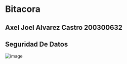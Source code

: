 # Bitacora 
## Axel Joel Alvarez Castro 200300632
## Seguridad De Datos

![image](https://github.com/AxelAlvarez-777/EvidenciasAxelAlvarez/assets/79062836/13a8c465-dca1-4ac1-84ce-ec824ea1e42a)

